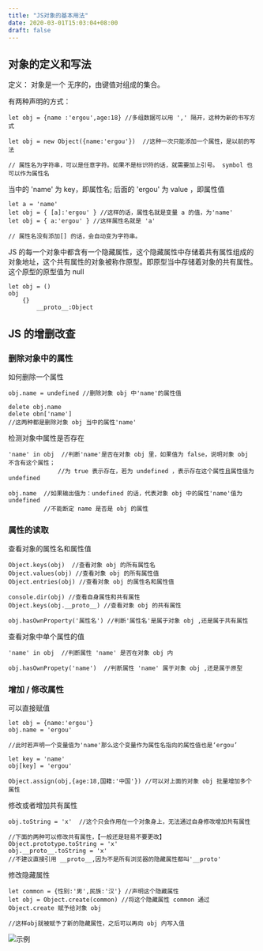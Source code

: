 ```yaml
---
title: "JS对象的基本用法"
date: 2020-03-01T15:03:04+08:00
draft: false
---
```


## 对象的定义和写法

定义： 对象是一个 无序的，由键值对组成的集合。

有两种声明的方式：

```
let obj = {name :'ergou',age:18} //多组数据可以用 ',' 隔开，这种为新的书写方式

let obj = new Object({name:'ergou'})  //这种一次只能添加一个属性，是以前的写法

// 属性名为字符串，可以是任意字符。如果不是标识符的话，就需要加上引号。 symbol 也可以作为属性名
```

当中的 'name' 为 key，即属性名; 后面的 'ergou' 为 value ，即属性值

```
let a = 'name'
let obj = { [a]:'ergou' } //这样的话，属性名就是变量 a 的值，为'name'
let obj = { a:'ergou' } //这样属性名就是 'a'

// 属性名没有添加[] 的话，会自动变为字符串。
```

JS 的每一个对象中都含有一个隐藏属性，这个隐藏属性中存储着共有属性组成的对象地址，这个共有属性的对象被称作原型。即原型当中存储着对象的共有属性。这个原型的原型值为 null

```
let obj = ()
obj
    {}
        __proto__:Object
```

## JS 的增删改查

### 删除对象中的属性

如何删除一个属性

```
obj.name = undefined //删除对象 obj 中'name'的属性值

delete obj.name
delete obn['name']
//这两种都是删除对象 obj 当中的属性'name'
```

检测对象中属性是否存在

```
'name' in obj  //判断'name'是否在对象 obj 里，如果值为 false，说明对象 obj 不含有这个属性；
              //为 true 表示存在，若为 undefined ，表示存在这个属性且属性值为 undefined

obj.name  //如果输出值为：undefined 的话，代表对象 obj 中的属性'name'值为 undefined
          //不能断定 name 是否是 obj 的属性
```

### 属性的读取

查看对象的属性名和属性值

```
Object.keys(obj)  //查看对象 obj 的所有属性名
Object.values(obj) //查看对象 obj 的所有属性值
Object.entries(obj) //查看对象 obj 的属性名和属性值

console.dir(obj) //查看自身属性和共有属性
Object.keys(obj.__proto__) //查看对象 obj 的共有属性

obj.hasOwnProperty('属性名') //判断'属性名'是属于对象 obj ,还是属于共有属性
```

查看对象中单个属性的值

```
'name' in obj  //判断属性 'name' 是否在对象 obj 内

obj.hasOwnPropety('name')  //判断属性 'name' 属于对象 obj ,还是属于原型
```

### 增加 / 修改属性

可以直接赋值

```
let obj = {name:'ergou'}
obj.name = 'ergou'

//此时若声明一个变量值为'name'那么这个变量作为属性名指向的属性值也是‘ergou’

let key = 'name'
obj[key] = 'ergou'

Object.assign(obj,{age:18,国籍:'中国'}) //可以对上面的对象 obj 批量增加多个属性
```

修改或者增加共有属性

```
obj.toString = 'x'  //这个只会作用在一个对象身上，无法通过自身修改增加共有属性

//下面的两种可以修改共有属性，【一般还是轻易不要更改】
Object.prototype.toString = 'x'
obj.__proto__.toString = 'x'
//不建议直接引用 __proto__,因为不是所有浏览器的隐藏属性都叫'__proto'
```

修改隐藏属性

```
let common = {性别:'男',民族:'汉'} //声明这个隐藏属性
let obj = Object.create(common) //将这个隐藏属性 common 通过 Object.create 赋予给对象 obj

//这样obj就被赋予了新的隐藏属性，之后可以再向 obj 内写入值
```

![示例](/img/示例.png)
